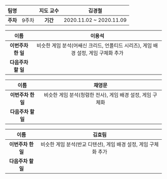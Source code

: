 |   팀명   |       | 지도 교수 |         김경철          |
| :------: | :---: | :-------: | :---------------------: |
| **주차** | 9주차 | **기간**  | 2020.11.02 ~ 2020.11.09 |

|        이름        |                            이용석                            |
| :----------------: | :----------------------------------------------------------: |
| **이번주차 한 일** | 비슷한 게임 분석(어쌔신 크리드, 언폴티드 시리즈), 게임 배경 설정, 게임 구체화 추가 |
| **다음주차 할 일** |                                                              |

|        이름        |                           채영문                           |
| :----------------: | :--------------------------------------------------------: |
| **이번주차 한 일** | 비슷한 게임 분석(청렴한 전사), 게임 배경 설정, 게임 구체화 |
| **다음주차 할 일** |                                                            |

|        이름        |                            김효림                            |
| :----------------: | :----------------------------------------------------------: |
| **이번주차 한 일** | 비슷한 게임 분석(반교 디텐션), 게임 배경 설정, 게임 구체화 추가 |
| **다음주차 할 일** |                                                              |